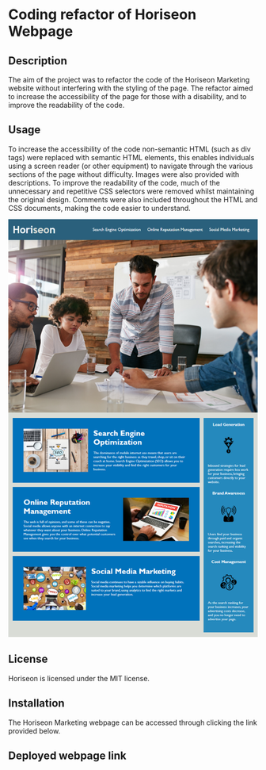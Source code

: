 # Coding refactor of Horiseon Webpage

## Description
The aim of the project was to refactor the code of the Horiseon Marketing website without interfering with the styling of the page. The refactor aimed to increase the accessibility of the page for those with a disability, and to improve the readability of the code.

## Usage
To increase the accessibility of the code non-semantic HTML (such as div tags) were replaced with semantic HTML elements, this enables individuals using a screen reader (or other equipment) to navigate through the various sections of the page without difficulty. Images were also provided with descriptions. To improve the readability of the code, much of the unnecessary and repetitive CSS selectors were removed whilst maintaining the original design. Comments were also included throughout the HTML and CSS documents, making the code easier to understand.

![screenshot of Horiseon marketing](assets/images/screenshot.png)

## License
Horiseon is licensed under the MIT license. 

## Installation
The Horiseon Marketing webpage can be accessed through clicking the link provided below.

## Deployed webpage link

